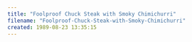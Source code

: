 ```yaml
---
title: "Foolproof Chuck Steak with Smoky Chimichurri"
filename: "Foolproof-Chuck-Steak-with-Smoky-Chimichurri"
created: 1989-08-23 13:35:15
---
```


